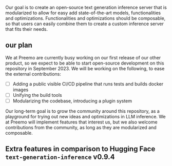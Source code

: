 
Our goal is to create an open-source text generation inference server that is modularized to allow for easy add state-of-the-art models, functionalities and optimizations. Functionalities and optimizations should be composable, so that users can easily combine them to create a custom inference server that fits their needs.

## our plan

We at Preemo are currently busy working on our first release of our other product, so we expect to be able to start open-source development on this repository in September 2023. We will be working on the following, to ease the external contributions:

- [ ] Adding a public visible CI/CD pipeline that runs tests and builds docker images
- [ ] Unifying the build tools
- [ ] Modularizing the codebase, introducing a plugin system

Our long-term goal is to grow the community around this repository, as a playground for trying out new ideas and optimizations in LLM inference. We at Preemo will implement features that interest us, but we also welcome contributions from the community, as long as they are modularized and composable.

## Extra features in comparison to Hugging Face `text-generation-inference` v0.9.4
